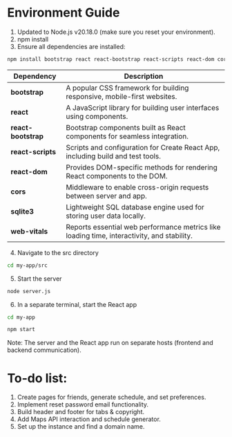 
# Environment Guide

1. Updated to Node.js v20.18.0 (make sure you reset your environment).
2. npm install
3. Ensure all dependencies are installed:

```bash
npm install bootstrap react react-bootstrap react-scripts react-dom cors sqlite3 webvitals
```
| Dependency         |Description                                                                 |
|-------------------|-----------------------------------------------------------------------------|
| **bootstrap**      | A popular CSS framework for building responsive, mobile-first websites.     |
| **react**          | A JavaScript library for building user interfaces using components.         |
| **react-bootstrap**| Bootstrap components built as React components for seamless integration.    |
| **react-scripts**  | Scripts and configuration for Create React App, including build and test tools. |
| **react-dom**      | Provides DOM-specific methods for rendering React components to the DOM.    |
| **cors**           | Middleware to enable cross-origin requests between server and app.          |
| **sqlite3**        | Lightweight SQL database engine used for storing user data locally.         |
| **web-vitals**     | Reports essential web performance metrics like loading time, interactivity, and stability. |


4. Navigate to the src directory
```bash 
cd my-app/src
```
5. Start the server
```bash
node server.js
```
6. In a separate terminal, start the React app
```bash
cd my-app
```
```bash
npm start
```

Note: The server and the React app run on separate hosts (frontend and backend communication).


# To-do list:
1. Create pages for friends, generate schedule, and set preferences.
2. Implement reset password email functionality.
3. Build header and footer for tabs & copyright.
4. Add Maps API interaction and schedule generator.
5. Set up the instance and find a domain name.
